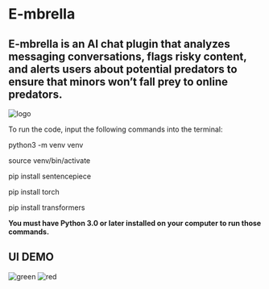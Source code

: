 # E-mbrella
## E-mbrella is an AI chat plugin that analyzes messaging conversations, flags risky content, and alerts users about potential predators to ensure that minors won’t fall prey to online predators.
![logo](https://github.com/Helenessli/OnlinePredatorDetector/blob/master/logo.png)

To run the code, input the following commands into the terminal:

python3 -m venv venv

source venv/bin/activate

pip install sentencepiece

pip install torch

pip install transformers

**You must have Python 3.0 or later installed on your computer to run those commands.**
## UI DEMO
![green](https://github.com/Helenessli/OnlinePredatorDetector/assets/77468352/9a42956a-20f7-44f9-8f60-9a6e994ed966)
![red](https://github.com/Helenessli/OnlinePredatorDetector/blob/master/red.png)
